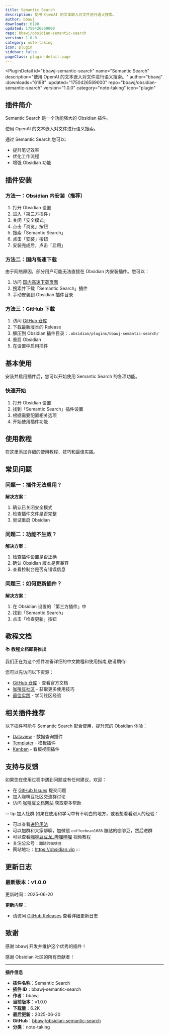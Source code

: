 ```yaml
---
title: Semantic Search
description: 使用 OpenAI 的文本嵌入对文件进行语义搜索。
author: bbawj
downloads: 6198
updated: 1750426569000
repo: bbawj/obsidian-semantic-search
version: 1.0.0
category: note-taking
icon: plugin
sidebar: false
pageClass: plugin-detail-page
---
```


<PluginDetail
  id="bbawj-semantic-search"
  name="Semantic Search"
  description="使用 OpenAI 的文本嵌入对文件进行语义搜索。"
  author="bbawj"
  :downloads="6198"
  :updated="1750426569000"
  repo="bbawj/obsidian-semantic-search"
  version="1.0.0"
  category="note-taking"
  icon="plugin"
>

<!-- AUTO_GENERATED_START -->
## 插件简介

Semantic Search 是一个功能强大的 Obsidian 插件。

使用 OpenAI 的文本嵌入对文件进行语义搜索。

通过 Semantic Search,您可以:

- 提升笔记效率
- 优化工作流程
- 增强 Obsidian 功能

<!-- AUTO_GENERATED_END -->

<!-- AUTO_GENERATED_START -->
## 插件安装

### 方法一：Obsidian 内安装（推荐）

1. 打开 Obsidian 设置
2. 进入「第三方插件」
3. 关闭「安全模式」
4. 点击「浏览」按钮
5. 搜索「Semantic Search」
6. 点击「安装」按钮
7. 安装完成后，点击「启用」

### 方法二：国内高速下载

由于网络原因，部分用户可能无法直接在 Obsidian 内安装插件。您可以：

1. 访问 [国内高速下载页面](/zh/documentation/obsidian-plugins-download.html)
2. 搜索并下载「Semantic Search」插件
3. 手动安装到 Obsidian 插件目录

### 方法三：GitHub 下载

1. 访问 [GitHub 仓库](https://github.com/bbawj/obsidian-semantic-search)
2. 下载最新版本的 Release
3. 解压到 Obsidian 插件目录：`.obsidian/plugins/bbawj-semantic-search/`
4. 重启 Obsidian
5. 在设置中启用插件

## 基本使用

安装并启用插件后，您可以开始使用 Semantic Search 的各项功能。

### 快速开始

1. 打开 Obsidian 设置
2. 找到「Semantic Search」插件设置
3. 根据需要配置相关选项
4. 开始使用插件功能

<!-- AUTO_GENERATED_END -->

<!-- CUSTOM_CONTENT_START:tutorial -->
## 使用教程

在这里添加详细的使用教程、技巧和最佳实践。

<!-- CUSTOM_CONTENT_END:tutorial -->

<!-- SHARED_CONTENT_START -->
## 常见问题

### 问题一：插件无法启用？

**解决方案**：
1. 确认已关闭安全模式
2. 检查插件文件是否完整
3. 尝试重启 Obsidian

### 问题二：功能不生效？

**解决方案**：
1. 检查插件设置是否正确
2. 确认 Obsidian 版本是否兼容
3. 查看控制台是否有错误信息

### 问题三：如何更新插件？

**解决方案**：
1. 在 Obsidian 设置的「第三方插件」中
2. 找到「Semantic Search」
3. 点击「检查更新」按钮

## 教程文档

📚 **教程文档即将推出**

我们正在为这个插件准备详细的中文教程和使用指南,敬请期待!

您可以先访问以下资源：
- [GitHub 仓库](https://github.com/bbawj/obsidian-semantic-search) - 查看官方文档
- [咖啡豆社区](/zh/bases/) - 获取更多使用技巧
- [最佳实践](/zh/best-practices/) - 学习社区经验

## 相关插件推荐

以下插件可能与 Semantic Search 配合使用，提升您的 Obsidian 体验：

- [Dataview](/zh/plugins/dataview.html) - 数据查询插件
- [Templater](/zh/plugins/templater-obsidian.html) - 模板插件
- [Kanban](/zh/plugins/obsidian-kanban.html) - 看板视图插件

## 支持与反馈

如果您在使用过程中遇到问题或有任何建议，欢迎：

- 在 [GitHub Issues](https://github.com/bbawj/obsidian-semantic-search/issues) 提交问题
- 加入咖啡豆社区交流群讨论
- 访问 [咖啡豆文档网站](https://obsidian.vip) 获取更多帮助

::: tip 加入社群
如果在使用和学习中有不明白的地方，或者想看看别人的经验：
- 可以查看[进阶用法](/zh/advanced)
- 可以加群和大家聊聊，加微信 `coffeebean1688` 蹦跶的咖啡豆，然后进群
- 可以查看[咖啡豆豆龙_哔哩哔哩](https://space.bilibili.com/618777356) 视频教程
- 关注公众号：`蹦跶的咖啡豆`
- 网站地址：https://obsidian.vip
:::
<!-- SHARED_CONTENT_END -->

<!-- AUTO_GENERATED_START -->
## 更新日志

### 最新版本：v1.0.0

更新时间：2025-06-20

**更新内容**：
- 请访问 [GitHub Releases](https://github.com/bbawj/obsidian-semantic-search/releases) 查看详细更新日志

## 致谢

感谢 bbawj 开发并维护这个优秀的插件！

感谢 Obsidian 社区的所有贡献者！

---

**插件信息**
- **插件名称**：Semantic Search
- **插件 ID**：bbawj-semantic-search
- **作者**：bbawj
- **当前版本**：v1.0.0
- **下载量**：6.2K
- **最后更新**：2025-06-20
- **GitHub**：[bbawj/obsidian-semantic-search](https://github.com/bbawj/obsidian-semantic-search)
- **分类**：note-taking
<!-- AUTO_GENERATED_END -->

</PluginDetail>

